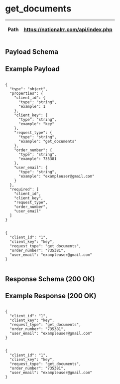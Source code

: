 <h1>get_documents</h1>

| <p>Path</p> | <p class='remove_link'>https://nationalrr.com/api/index.php</p> |
| ----------- | --------------------------------------------------------------- |

<div class='api_container'>
<h2 class='left_title'>Payload Schema</h2>
<h2 class='right_title'>Example Payload</h2>
</div>

<div class='api_container'>

 <div class='api_schema'>
    <code>
{
  "type": "object",
  "properties": {
    "client_id": {
      "type": "string",
      "example": 1
    },
    "client_key": {
      "type": "string",
      "example": "key"
    },
    "request_type": {
      "type": "string",
      "example": "get_documents"
    },
    "order_number": {
      "type": "string",
      "example": 735381
    },
    "user_email": {
      "type": "string",
      "example": "exampleuser@gmail.com"
    }
  },
  "required": [
    "client_id",
    "client_key",
    "request_type",
    "order_number",
    "user_email"
  ]
}
    </code>

  </div>

  <div class='api_payload'>
    <code>
{
  "client_id": "1",
  "client_key": "key",
  "request_type": "get_documents",
  "order_number": "735381",
  "user_email": "exampleuser@gmail.com"
}
    </code>

  </div>

</div>

<div class='api_container'>
<h2 class='left_title'>Response Schema (200 OK)</h2>
<h2 class='right_title'>Example Response (200 OK)</h2>
</div>

<div class = 'api_container'>

  <div class='api_schema'>
    <code>
{
  "client_id": "1",
  "client_key": "key",
  "request_type": "get_documents",
  "order_number": "735381",
  "user_email": "exampleuser@gmail.com"
}
    </code>

  </div>

  <div class='api_response'>
    <code>
{
  "client_id": "1",
  "client_key": "key",
  "request_type": "get_documents",
  "order_number": "735381",
  "user_email": "exampleuser@gmail.com"
}
    </code>
  </div>

</div>
